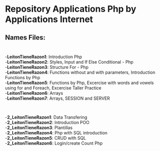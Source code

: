 # Repository Applications Php by Applications Internet

## Names Files:<br><br>
 
 -<b>LeitonTieneRazon1</b>: Introduction Php<br>
 -<b>LeitonTieneRazon2</b>: Styles, Input and If Else Conditional - Php<br>
 -<b>LeitonTieneRazon3</b>: Structure For - Php<br>
 -<b>LeitonTieneRazon4</b>: Functions without and with parameters, Introduction Functions by Php <br>
 -<b>LeitonTieneRazon5</b>: Functions by Php, Excercise with words and vowels using for and Foreach, Excercise Taller Practice<br>
 -<b>LeitonTieneRazon6</b>: Arrays <br>
 -<b>LeitonTieneRazon7</b>: Arrays, SESSION and SERVER <br>

<br>
 
 -<b>2_LeitonTieneRazon1</b>: Data Transfering <br>
 -<b>2_LeitonTieneRazon2</b>: Introduction POO <br>
 -<b>2_LeitonTieneRazon3</b>: Plantillas <br>
 -<b>2_LeitonTieneRazon4</b>: Php with SQL introduction <br>
 -<b>2_LeitonTieneRazon5</b>: CRUD with SQL <br>
 -<b>2_LeitonTieneRazon6</b>: Login/create Count Php <br>
